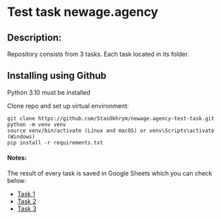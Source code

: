 # Test task newage.agency
## Description:
Repository consists from 3 tasks. Each task located in its folder.
## Installing using Github
Python 3.10  must be installed

Clone repo and set up virtual environment:
```shell
git clone https://github.com/StasOkhrym/newage.agency-test-task.git
python -m venv venv
source venv/bin/activate (Linux and macOS) or venv\Scripts\activate (Windows)
pip install -r requirements.txt
```


#### Notes:

The result of every task is saved in Google Sheets which you can check below:

- [Task 1](https://docs.google.com/spreadsheets/d/1NAyxY4hdqbBBwdbk2DnL0rvg9WAZy_57A-q6s02m4ok/edit#gid=0)
- [Task 2](https://docs.google.com/spreadsheets/d/1I81RxAj9wSjS-H3h5F_ETmvN3NWn0s1bq8yXebhh7Us/edit#gid=2014478030)
- [Task 3](https://docs.google.com/spreadsheets/d/1QulEBE5UTxrjFUr4enG26QV6NyVJFiYuNGCrgcA4UYg/edit#gid=0)
